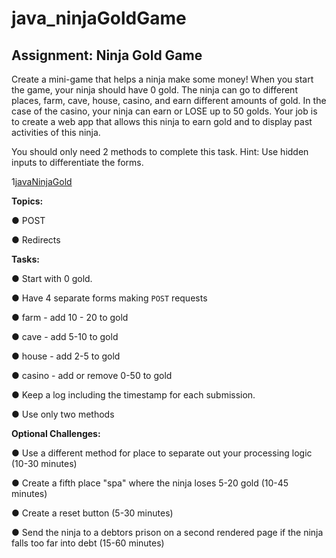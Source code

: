 # java_ninjaGoldGame

## Assignment: Ninja Gold Game
Create a mini-game that helps a ninja make some money! When you start the game, your ninja should have 0 gold. The ninja can go to different places, farm, cave, house, casino, and earn different amounts of gold. In the case of the casino, your ninja can earn or LOSE up to 50 golds. Your job is to create a web app that allows this ninja to earn gold and to display past activities of this ninja.

You should only need 2 methods to complete this task. Hint: Use hidden inputs to differentiate the forms.

1[javaNinjaGold](assignment.png)

**Topics:**

● POST

● Redirects

**Tasks:**

● Start with 0 gold.

● Have 4 separate forms making ```POST``` requests

● farm - add 10 - 20 to gold

● cave - add 5-10 to gold

● house - add 2-5 to gold

● casino - add or remove 0-50 to gold

● Keep a log including the timestamp for each submission.

● Use only two methods

**Optional Challenges:**

● Use a different method for place to separate out your processing logic (10-30 minutes)

● Create a fifth place "spa" where the ninja loses 5-20 gold (10-45 minutes)

● Create a reset button (5-30 minutes)

● Send the ninja to a debtors prison on a second rendered page if the ninja falls too far into debt (15-60 minutes)